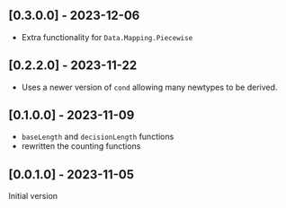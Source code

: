 ## [0.3.0.0] - 2023-12-06

* Extra functionality for `Data.Mapping.Piecewise`

## [0.2.2.0] - 2023-11-22

* Uses a newer version of `cond` allowing many newtypes to be derived.

## [0.1.0.0] - 2023-11-09

* `baseLength` and `decisionLength` functions
* rewritten the counting functions

## [0.0.1.0] - 2023-11-05

Initial version
